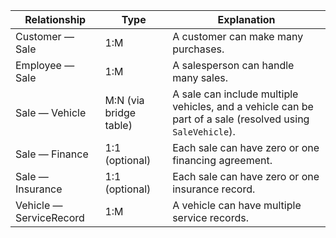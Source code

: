 
| Relationship            | Type                   | Explanation                                                                                               |
| ----------------------- | ---------------------- | --------------------------------------------------------------------------------------------------------- |
| Customer — Sale         | 1:M                    | A customer can make many purchases.                                                                       |
| Employee — Sale         | 1:M                    | A salesperson can handle many sales.                                                                      |
| Sale — Vehicle          | M:N (via bridge table) | A sale can include multiple vehicles, and a vehicle can be part of a sale (resolved using `SaleVehicle`). |
| Sale — Finance          | 1:1 (optional)         | Each sale can have zero or one financing agreement.                                                       |
| Sale — Insurance        | 1:1 (optional)         | Each sale can have zero or one insurance record.                                                          |
| Vehicle — ServiceRecord | 1:M                    | A vehicle can have multiple service records.                                                              |
